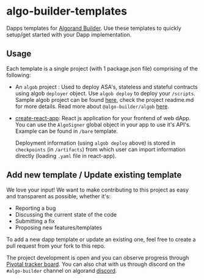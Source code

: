 # algo-builder-templates

Dapps templates for [Algorand Builder](https://github.com/scale-it/algo-builder). Use these templates to quickly setup/get started with your Dapp implementation.

## Usage
Each template is a single project (with 1 package.json file) comprising of the following:
 - An `algob` project : Used to deploy ASA's, stateless and stateful contracts using algob `deployer` object. Use `algob deploy` to deploy your `/scripts`. Sample algob project can  be found [here](https://github.com/scale-it/algo-builder/tree/master/packages/algob/sample-project), check the project readme.md for more details.
   Read more about `@algo-builder/algob` [here](https://github.com/scale-it/algo-builder/tree/master/packages/algob).
 - [create-react-app](https://github.com/facebook/create-react-app): React js application for your frontend of web dApp. You can use the `AlgoSigner` global object in your app to use it's API's. Example can be found in `/bare` template.

   Deployment information (using `algob deploy` above) is stored in  `checkpoints` (in `/artifacts`) from which user can import information directly (loading `.yaml` file in react-app).

## Add new template / Update existing template

We love your input! We want to make contributing to this project as easy and transparent as possible, whether it's:

- Reporting a bug
- Discussing the current state of the code
- Submitting a fix
- Proposing new features/templates

To add a new dapp template or update an existing one, feel free to create a pull request from your fork to this repo.

The project development is open and you can observe progress through [Pivotal tracker board](https://www.pivotaltracker.com/n/projects/2452320).
You can also chat with us through discord on the `#algo-builder` channel on algorand [discord](https://discord.com/invite/hbcUSuw).
